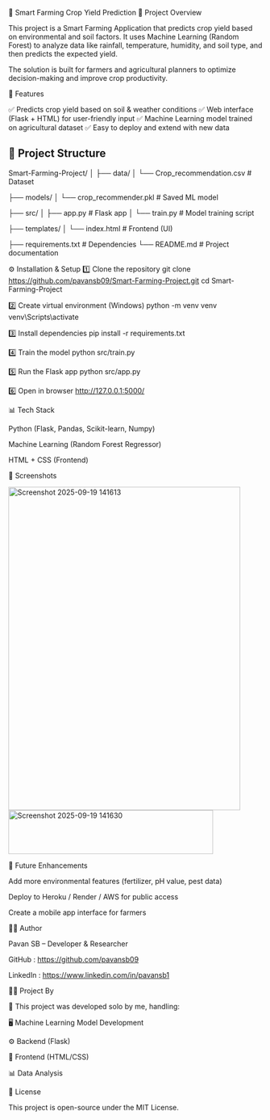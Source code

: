 🌾 Smart Farming Crop Yield Prediction
📌 Project Overview

This project is a Smart Farming Application that predicts crop yield based on environmental and soil factors.
It uses Machine Learning (Random Forest) to analyze data like rainfall, temperature, humidity, and soil type, and then predicts the expected yield.

The solution is built for farmers and agricultural planners to optimize decision-making and improve crop productivity.

🚀 Features

✅ Predicts crop yield based on soil & weather conditions
✅ Web interface (Flask + HTML) for user-friendly input
✅ Machine Learning model trained on agricultural dataset
✅ Easy to deploy and extend with new data


## 📂 Project Structure


Smart-Farming-Project/
│
├── data/
│   └── Crop_recommendation.csv     # Dataset

├── models/
│   └── crop_recommender.pkl        # Saved ML model

├── src/
│   ├── app.py                      # Flask app
│   └── train.py                    # Model training script

├── templates/
│   └── index.html                  # Frontend (UI)

├── requirements.txt                # Dependencies
└── README.md                       # Project documentation

⚙️ Installation & Setup
1️⃣ Clone the repository
git clone https://github.com/pavansb09/Smart-Farming-Project.git
cd Smart-Farming-Project

2️⃣ Create virtual environment (Windows)
python -m venv venv
venv\Scripts\activate

3️⃣ Install dependencies
pip install -r requirements.txt

4️⃣ Train the model
python src/train.py

5️⃣ Run the Flask app
python src/app.py

6️⃣ Open in browser
http://127.0.0.1:5000/

📊 Tech Stack

Python (Flask, Pandas, Scikit-learn, Numpy)

Machine Learning (Random Forest Regressor)

HTML + CSS (Frontend)

📸 Screenshots

<img width="460" height="640" alt="Screenshot 2025-09-19 141613" src="https://github.com/user-attachments/assets/27e02674-5b4e-479d-bfde-378197793b56" />
<img width="406" height="87" alt="Screenshot 2025-09-19 141630" src="https://github.com/user-attachments/assets/df2c6c1b-4a19-41c4-8ac4-fbe99c163de8" />


🎯 Future Enhancements

Add more environmental features (fertilizer, pH value, pest data)

Deploy to Heroku / Render / AWS for public access

Create a mobile app interface for farmers

👨‍💻 Author

Pavan SB – Developer & Researcher

GitHub : https://github.com/pavansb09

LinkedIn : https://www.linkedin.com/in/pavansb1

👨‍💻 Project By

🚀 This project was developed solo by me, handling:

🖥️ Machine Learning Model Development

⚙️ Backend (Flask)

🎨 Frontend (HTML/CSS)

📊 Data Analysis


📜 License

This project is open-source under the MIT License.
